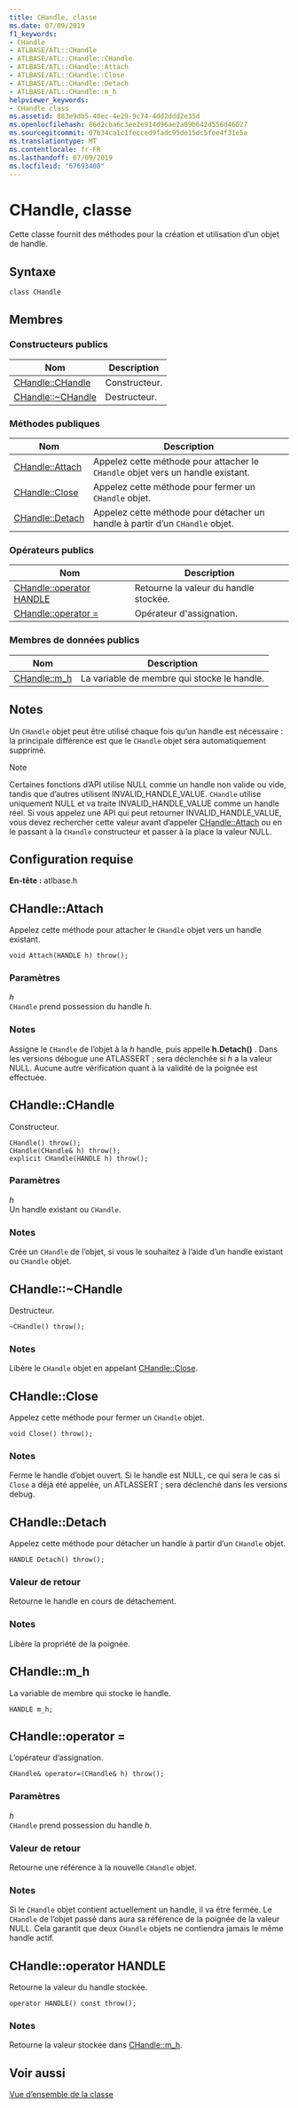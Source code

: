 ```yaml
---
title: CHandle, classe
ms.date: 07/09/2019
f1_keywords:
- CHandle
- ATLBASE/ATL::CHandle
- ATLBASE/ATL::CHandle::CHandle
- ATLBASE/ATL::CHandle::Attach
- ATLBASE/ATL::CHandle::Close
- ATLBASE/ATL::CHandle::Detach
- ATLBASE/ATL::CHandle::m_h
helpviewer_keywords:
- CHandle class
ms.assetid: 883e9db5-40ec-4e29-9c74-4dd2ddd2e35d
ms.openlocfilehash: 86d2cba6c3ee2e914d96ae2a09b642d556d46027
ms.sourcegitcommit: 07b34ca1c1fecced9fadc95de15dc5fee4f31e5a
ms.translationtype: MT
ms.contentlocale: fr-FR
ms.lasthandoff: 07/09/2019
ms.locfileid: "67693408"
---
```

# <a name="chandle-class"></a>CHandle, classe

Cette classe fournit des méthodes pour la création et utilisation d’un objet de handle.

## <a name="syntax"></a>Syntaxe

```
class CHandle
```

## <a name="members"></a>Membres

### <a name="public-constructors"></a>Constructeurs publics

|Nom|Description|
|----------|-----------------|
|[CHandle::CHandle](#chandle)|Constructeur.|
|[CHandle::~CHandle](#dtor)|Destructeur.|

### <a name="public-methods"></a>M&#233;thodes publiques

|Nom|Description|
|----------|-----------------|
|[CHandle::Attach](#attach)|Appelez cette méthode pour attacher le `CHandle` objet vers un handle existant.|
|[CHandle::Close](#close)|Appelez cette méthode pour fermer un `CHandle` objet.|
|[CHandle::Detach](#detach)|Appelez cette méthode pour détacher un handle à partir d’un `CHandle` objet.|

### <a name="public-operators"></a>Op&#233;rateurs publics

|Nom|Description|
|----------|-----------------|
|[CHandle::operator HANDLE](#operator_handle)|Retourne la valeur du handle stockée.|
|[CHandle::operator =](#operator_eq)|Opérateur d'assignation.|

### <a name="public-data-members"></a>Membres de données publics

|Nom|Description|
|----------|-----------------|
|[CHandle::m_h](#m_h)|La variable de membre qui stocke le handle.|

## <a name="remarks"></a>Notes

Un `CHandle` objet peut être utilisé chaque fois qu’un handle est nécessaire : la principale différence est que le `CHandle` objet sera automatiquement supprimé.

> [!NOTE]
>  Certaines fonctions d’API utilise NULL comme un handle non valide ou vide, tandis que d’autres utilisent INVALID_HANDLE_VALUE. `CHandle` utilise uniquement NULL et va traite INVALID_HANDLE_VALUE comme un handle réel. Si vous appelez une API qui peut retourner INVALID_HANDLE_VALUE, vous devez rechercher cette valeur avant d’appeler [CHandle::Attach](#attach) ou en le passant à la `CHandle` constructeur et passer à la place la valeur NULL.

## <a name="requirements"></a>Configuration requise

**En-tête :** atlbase.h

##  <a name="attach"></a>  CHandle::Attach

Appelez cette méthode pour attacher le `CHandle` objet vers un handle existant.

```
void Attach(HANDLE h) throw();
```

### <a name="parameters"></a>Paramètres

*h*<br/>
`CHandle` prend possession du handle *h*.

### <a name="remarks"></a>Notes

Assigne le `CHandle` de l’objet à la *h* handle, puis appelle **h.Detach()** . Dans les versions débogue une ATLASSERT ; sera déclenchée si *h* a la valeur NULL. Aucune autre vérification quant à la validité de la poignée est effectuée.

##  <a name="chandle"></a>  CHandle::CHandle

Constructeur.

```
CHandle() throw();
CHandle(CHandle& h) throw();
explicit CHandle(HANDLE h) throw();
```

### <a name="parameters"></a>Paramètres

*h*<br/>
Un handle existant ou `CHandle`.

### <a name="remarks"></a>Notes

Crée un `CHandle` de l’objet, si vous le souhaitez à l’aide d’un handle existant ou `CHandle` objet.

##  <a name="dtor"></a>  CHandle::~CHandle

Destructeur.

```
~CHandle() throw();
```

### <a name="remarks"></a>Notes

Libère le `CHandle` objet en appelant [CHandle::Close](#close).

##  <a name="close"></a>  CHandle::Close

Appelez cette méthode pour fermer un `CHandle` objet.

```
void Close() throw();
```

### <a name="remarks"></a>Notes

Ferme le handle d’objet ouvert. Si le handle est NULL, ce qui sera le cas si `Close` a déjà été appelée, un ATLASSERT ; sera déclenché dans les versions debug.

##  <a name="detach"></a>  CHandle::Detach

Appelez cette méthode pour détacher un handle à partir d’un `CHandle` objet.

```
HANDLE Detach() throw();
```

### <a name="return-value"></a>Valeur de retour

Retourne le handle en cours de détachement.

### <a name="remarks"></a>Notes

Libère la propriété de la poignée.

##  <a name="m_h"></a>  CHandle::m_h

La variable de membre qui stocke le handle.

```
HANDLE m_h;
```

##  <a name="operator_eq"></a>  CHandle::operator =

L’opérateur d’assignation.

```
CHandle& operator=(CHandle& h) throw();
```

### <a name="parameters"></a>Paramètres

*h*<br/>
`CHandle` prend possession du handle *h*.

### <a name="return-value"></a>Valeur de retour

Retourne une référence à la nouvelle `CHandle` objet.

### <a name="remarks"></a>Notes

Si le `CHandle` objet contient actuellement un handle, il va être fermée. Le `CHandle` de l’objet passé dans aura sa référence de la poignée de la valeur NULL. Cela garantit que deux `CHandle` objets ne contiendra jamais le même handle actif.

##  <a name="operator_handle"></a>  CHandle::operator HANDLE

Retourne la valeur du handle stockée.

```
operator HANDLE() const throw();
```

### <a name="remarks"></a>Notes

Retourne la valeur stockée dans [CHandle::m_h](#m_h).

## <a name="see-also"></a>Voir aussi

[Vue d’ensemble de la classe](../../atl/atl-class-overview.md)
